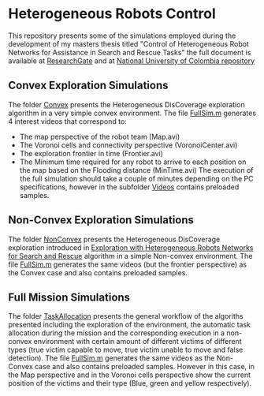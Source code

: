 # Heterogeneous Robots Control
This repository presents some of the simulations employed during the development of my masters thesis titled "Control of Heterogeneous Robot Networks for Assistance in Search and Rescue Tasks" the full document is available at [ResearchGate]( https://www.researchgate.net/publication/331302550_Control_of_Heterogeneous_Robot_Networks_for_Assistance_in_Search_and_Rescue_Tasks) and at [National University of Colombia repository](http://bdigital.unal.edu.co/69801/) 
## Convex Exploration Simulations
The folder [Convex](Convex/) presents the Heterogeneous DisCoverage exploration algorithm in a very simple convex environment. The file [FullSim.m](Convex/FullSim.m) generates 4 interest videos that correspond to:
* The map perspective of the robot team (Map.avi)
* The Voronoi cells and connectivity perspective (VoronoiCenter.avi)
* The exploration frontier in time (Frontier.avi)
* The Minimum time required for any robot to arrive to each position on the map based on the Flooding distance (MinTime.avi)
The execution of the full simulation should take a couple of minutes depending on the PC specifications, however in the subfolder [Videos](Convex/Videos) contains preloaded samples.
## Non-Convex Exploration Simulations
The folder [NonConvex](NonConvex/) presents the Heterogeneous DisCoverage exploration introduced in [Exploration with Heterogeneous Robots Networks for Search and Rescue](https://www.sciencedirect.com/science/article/pii/S240589631731217X) algorithm in a simple Non-convex environment. The file [FullSim.m](NonConvex/FullSim.m) generates the same videos (but the frontier perspective) as the Convex case and also contains preloaded samples.
## Full Mission Simulations
The folder [TaskAllocation](TaskAllocation/) presents the general workflow of the algoriths presented including the exploration of the environment, the automatic task allocation during the mission and the corresponding execution in a non-convex environment with certain amount of different victims of different types (true victim capable to move, true victim unable to move and false detection). The file [FullSim.m](TaskAllocation/FullSim.m) generates the same videos as the Non-Convex case and also contains preloaded samples. However in this case, in the Map perspective and in the Voronoi cells perspective show the current position of the victims and their type (Blue, green and yellow respectively).
